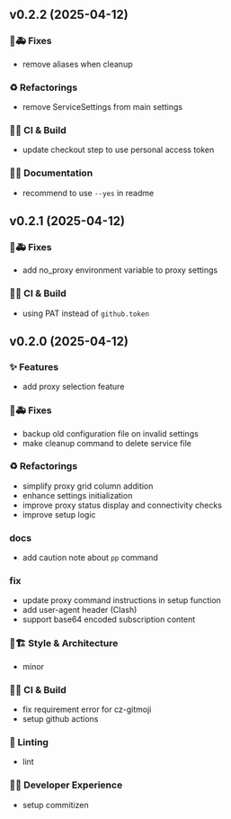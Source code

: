 ## v0.2.2 (2025-04-12)

### 🐛🚑️ Fixes

- remove aliases when cleanup

### ♻️ Refactorings

- remove ServiceSettings from main settings

### 💚👷 CI & Build

- update checkout step to use personal access token

### 📝💡 Documentation

- recommend to use `--yes` in readme

## v0.2.1 (2025-04-12)

### 🐛🚑️ Fixes

- add no_proxy environment variable to proxy settings

### 💚👷 CI & Build

- using PAT instead of `github.token`

## v0.2.0 (2025-04-12)

### ✨ Features

- add proxy selection feature

### 🐛🚑️ Fixes

- backup old configuration file on invalid settings
- make cleanup command to delete service file

### ♻️ Refactorings

- simplify proxy grid column addition
- enhance settings initialization
- improve proxy status display and connectivity checks
- improve setup logic

### docs

- add caution note about `pp` command

### fix

- update proxy command instructions in setup function
- add user-agent header (Clash)
- support base64 encoded subscription content

### 🎨🏗️ Style & Architecture

- minor

### 💚👷 CI & Build

- fix requirement error for cz-gitmoji
- setup github actions

### 🚨 Linting

- lint

### 🧑‍💻 Developer Experience

- setup commitizen
